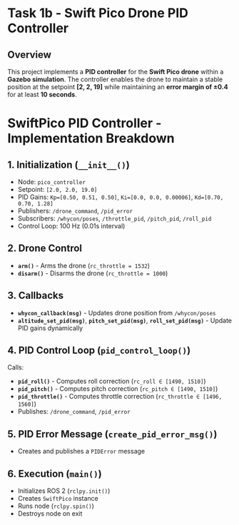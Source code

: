 # Task 1b - Swift Pico Drone PID Controller

## Overview

This project implements a **PID controller** for the **Swift Pico drone** within a **Gazebo simulation**. The controller enables the drone to maintain a stable position at the setpoint **[2, 2, 19]** while maintaining an **error margin of ±0.4** for at least **10 seconds**.
# SwiftPico PID Controller - Implementation Breakdown

## 1. Initialization (`__init__()`)
- Node: `pico_controller`
- Setpoint: `[2.0, 2.0, 19.0]`
- PID Gains: `Kp=[0.50, 0.51, 0.50]`, `Ki=[0.0, 0.0, 0.00006]`, `Kd=[0.70, 0.70, 1.28]`
- Publishers: `/drone_command`, `/pid_error`
- Subscribers: `/whycon/poses`, `/throttle_pid`, `/pitch_pid`, `/roll_pid`
- Control Loop: 100 Hz (0.01s interval)

## 2. Drone Control
- **`arm()`** - Arms the drone (`rc_throttle = 1532`)
- **`disarm()`** - Disarms the drone (`rc_throttle = 1000`)

## 3. Callbacks
- **`whycon_callback(msg)`** - Updates drone position from `/whycon/poses`
- **`altitude_set_pid(msg)`**, **`pitch_set_pid(msg)`**, **`roll_set_pid(msg)`** - Update PID gains dynamically

## 4. PID Control Loop (`pid_control_loop()`)
Calls:
- **`pid_roll()`** - Computes roll correction (`rc_roll ∈ [1490, 1510]`)
- **`pid_pitch()`** - Computes pitch correction (`rc_pitch ∈ [1490, 1510]`)
- **`pid_throttle()`** - Computes throttle correction (`rc_throttle ∈ [1496, 1560]`)
- Publishes: `/drone_command`, `/pid_error`

## 5. PID Error Message (`create_pid_error_msg()`)
- Creates and publishes a `PIDError` message

## 6. Execution (`main()`)
- Initializes ROS 2 (`rclpy.init()`)
- Creates `SwiftPico` instance
- Runs node (`rclpy.spin()`)
- Destroys node on exit

